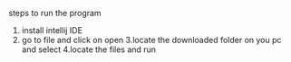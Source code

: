 steps to run the program

1. install intellij IDE
2. go to file and click on open
3.locate the downloaded folder on you pc and select 
4.locate the files and run 